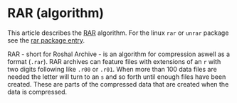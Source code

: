 # RAR (algorithm)

This article describes the [RAR](https://www.rarlab.com/) algorithm.
For the linux `rar` or `unrar` package see the
[rar package entry](/wiki/linux/rar_(package).md).

RAR - short for Roshal Archive - is an algorithm for compression aswell as a
format (`.rar`).
RAR archives can feature files with extensions of an `r` with two digits
following like `.r00` or `.r01`.
When more than 100 data files are needed the letter will turn to an `s` and so
forth until enough files have been created.
These are parts of the compressed data that are created when the data is
compressed.
